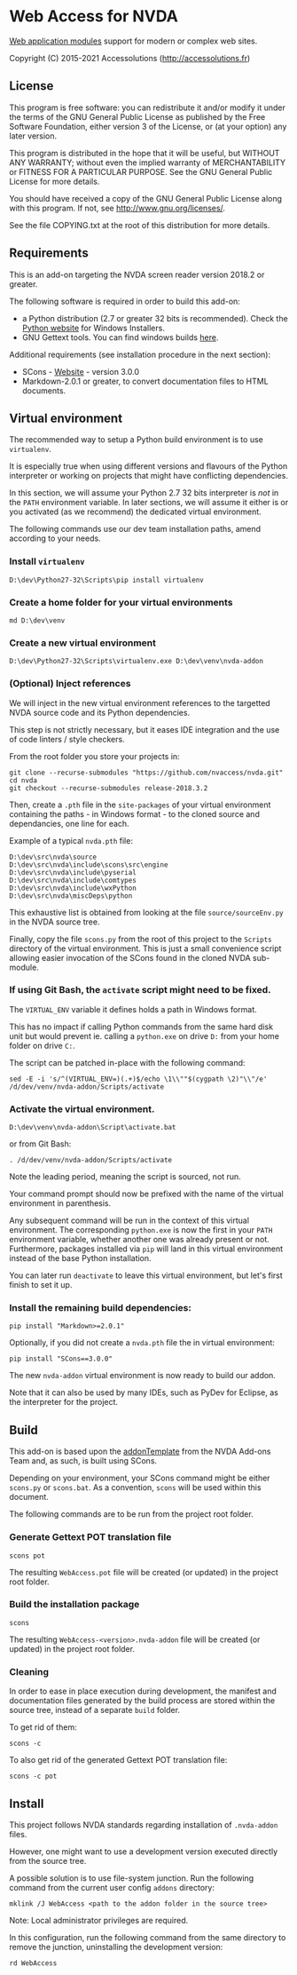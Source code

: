 # Web Access for NVDA

[Web application modules](http://webmodules.org/) support for modern or complex web sites.

Copyright (C) 2015-2021 Accessolutions (http://accessolutions.fr)

## License

This program is free software: you can redistribute it and/or modify
it under the terms of the GNU General Public License as published by
the Free Software Foundation, either version 3 of the License, or
(at your option) any later version.

This program is distributed in the hope that it will be useful,
but WITHOUT ANY WARRANTY; without even the implied warranty of
MERCHANTABILITY or FITNESS FOR A PARTICULAR PURPOSE.  See the
GNU General Public License for more details.

You should have received a copy of the GNU General Public License
along with this program.  If not, see <http://www.gnu.org/licenses/>.

See the file COPYING.txt at the root of this distribution for more details.


## Requirements

This is an add-on targeting the NVDA screen reader version 2018.2 or greater. 

The following software is required in order to build this add-on:

- a Python distribution (2.7 or greater 32 bits is recommended).
  Check the [Python website](http://www.python.org) for Windows Installers.
- GNU Gettext tools. You can find windows builds
  [here](http://gnuwin32.sourceforge.net/downlinks/gettext.php).

Additional requirements (see installation procedure in the next section):
 - SCons - [Website](http://www.scons.org/) - version 3.0.0
 - Markdown-2.0.1 or greater, to convert documentation files to HTML documents.


## Virtual environment

The recommended way to setup a Python build environment is to use `virtualenv`.

It is especially true when using different versions and flavours of the Python
interpreter or working on projects that might have conflicting dependencies. 

In this section, we will assume your Python 2.7 32 bits interpreter is *not*
in the `PATH` environment variable. In later sections, we will assume it
either is or you activated (as we recommend) the dedicated virtual environment.

The following commands use our dev team installation paths, amend according to
your needs.


### Install `virtualenv`
 	
```
D:\dev\Python27-32\Scripts\pip install virtualenv
```


### Create a home folder for your virtual environments

```
md D:\dev\venv
```


### Create a new virtual environment

```
D:\dev\Python27-32\Scripts\virtualenv.exe D:\dev\venv\nvda-addon
```

	
### (Optional) Inject references

We will inject in the new virtual environment references to the targetted
NVDA source code and its Python dependencies.

This step is not strictly necessary, but it eases IDE integration and the
use of code linters / style checkers.

From the root folder you store your projects in:

```
git clone --recurse-submodules "https://github.com/nvaccess/nvda.git"
cd nvda
git checkout --recurse-submodules release-2018.3.2
```

Then, create a `.pth` file in the `site-packages` of your virtual
environment containing the paths - in Windows format - to the cloned
source and dependancies, one line for each.

Example of a typical `nvda.pth` file:

```
D:\dev\src\nvda\source
D:\dev\src\nvda\include\scons\src\engine
D:\dev\src\nvda\include\pyserial
D:\dev\src\nvda\include\comtypes
D:\dev\src\nvda\include\wxPython
D:\dev\src\nvda\miscDeps\python
```

This exhaustive list is obtained from looking at the file
`source/sourceEnv.py` in the NVDA source tree.

Finally, copy the file `scons.py` from the root of this project to the
`Scripts` directory of the virtual environment.
This is just a small convenience script allowing easier invocation of the
SCons found in the cloned NVDA sub-module.


### If using Git Bash, the `activate` script might need to be fixed.

The `VIRTUAL_ENV` variable it defines holds a path in Windows format.

This has no impact if calling Python commands from the same hard disk unit
but would prevent ie. calling a `python.exe` on drive `D:` from your home
folder on drive `C:`.

The script can be patched in-place with the following command:

```
sed -E -i 's/^(VIRTUAL_ENV=)(.+)$/echo \1\\""$(cygpath \2)"\\"/e' /d/dev/venv/nvda-addon/Scripts/activate
```


### Activate the virtual environment.

```
D:\dev\venv\nvda-addon\Script\activate.bat
```

or from Git Bash:

```
. /d/dev/venv/nvda-addon/Scripts/activate
```
	
Note the leading period, meaning the script is sourced, not run.

Your command prompt should now be prefixed with the name of the virtual
environment in parenthesis.

Any subsequent command will be run in the context of this virtual
environment.
The corresponding `python.exe` is now the first in your `PATH` environment
variable, whether another one was already present or not.
Furthermore, packages installed via `pip` will land in this virtual
environment instead of the base Python installation.

You can later run `deactivate` to leave this virtual environment, but let's
first finish to set it up.

### Install the remaining build dependencies:

```
pip install "Markdown>=2.0.1"
```

Optionally, if you did not create a `nvda.pth` file the in virtual environment:

```
pip install "SCons==3.0.0"
```


The new `nvda-addon` virtual environment is now ready to build our addon.

Note that it can also be used by many IDEs, such as PyDev for Eclipse, as
the interpreter for the project. 


## Build

This add-on is based upon the
[addonTemplate](https://bitbucket.org/nvdaaddonteam/addontemplate)
from the NVDA Add-ons Team and, as such, is built using SCons.


Depending on your environment, your SCons command might be either `scons.py`
or `scons.bat`. As a convention, `scons` will be used within this document.


The following commands are to be run from the project root folder. 


### Generate Gettext POT translation file

```
scons pot
```


The resulting `WebAccess.pot` file will be created (or updated) in the project
root folder.


### Build the installation package

```
scons
```


The resulting `WebAccess-<version>.nvda-addon` file will be created (or
updated) in the project root folder.


### Cleaning

In order to ease in place execution during development, the manifest
and documentation files generated by the build process are stored within the
source tree, instead of a separate `build` folder.

To get rid of them:

```
scons -c
```



To also get rid of the generated Gettext POT translation file:

```
scons -c pot
```


## Install

This project follows NVDA standards regarding installation of `.nvda-addon`
files.


However, one might want to use a development version executed directly from
the source tree.

A possible solution is to use file-system junction. Run the following command
from the current user config `addons` directory:

```
mklink /J WebAccess <path to the addon folder in the source tree>
```

Note: Local administrator privileges are required.


In this configuration, run the following command from the same
directory to remove the junction, uninstalling the development version:

```
rd WebAccess
```

